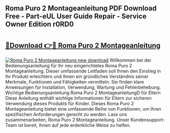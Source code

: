 ## Roma Puro 2 Montageanleitung PDF Download Free - Part-eUL User Guide Repair - Service Owner Edition r0RD0

# <h2><a href="http://df78fpx.blite.top/?on=Roma+Puro+2+Montageanleitung">🔗Download 👉🔴 Roma Puro 2 Montageanleitung</a></h2>

[![Roma Puro 2 Montageanleitung new download](https://i.imgur.com/lujVjoI.png)](http://df78fpx.blite.top/?on=Roma+Puro+2+Montageanleitung)
Willkommen bei der Bedienungsanleitung für Ihr neu eingerichtetes Roma Puro 2 Montageanleitung. Dieser umfassende Leitfaden soll Ihnen den Einstieg in Ihr Produkt erleichtern und Ihnen ein gründliches Verständnis seiner Merkmale, Funktionen und Fähigkeiten vermitteln. Sie finden klare Anweisungen für Installation, Verwendung, Wartung und Fehlerbehebung. Wichtige Bedienungsanleitung Roma Puro 2 MontageanleitungD für Eltern Diese Anleitung enthält wichtige Informationen für Eltern zur sicheren Verwendung dieses Produkts für Kinder. Dieses Roma Puro 2 Montageanleitung bietet eine umfassende Reihe von Funktionen, um Ihren spezifischen Anforderungen gerecht zu werden. Lass uns zusammenarbeiten, Roma Puro 2 Montageanleitung. Unser Kundensupport-Team ist bereit, Ihnen auf jede erdenkliche Weise zu helfen.
